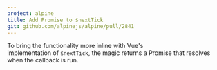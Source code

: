 ```yaml
---
project: alpine
title: Add Promise to $nextTick
git: github.com/alpinejs/alpine/pull/2841
---
```


To bring the functionality more inline with Vue's implementation of `$nextTick`, the magic returns a Promise that resolves when the callback is run.
